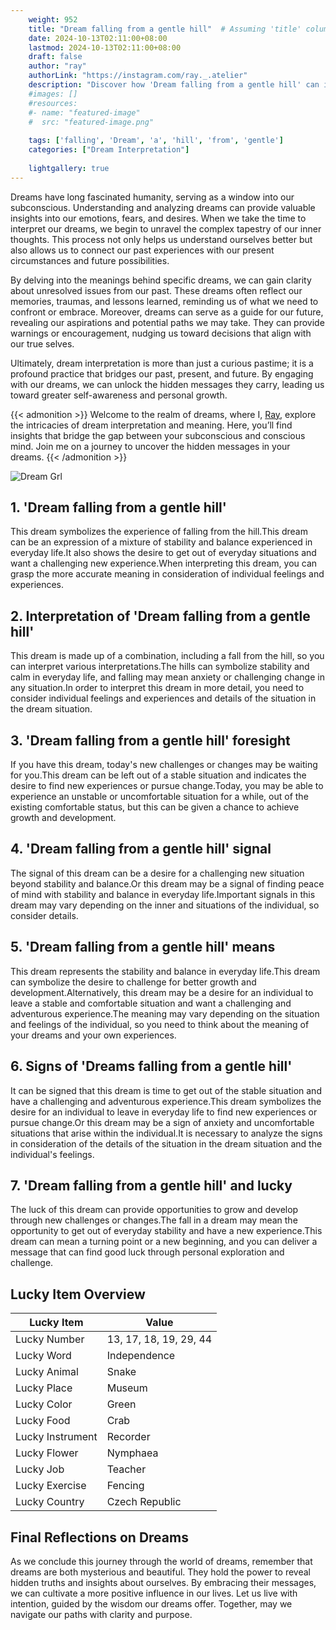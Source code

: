 ```yaml
---
    weight: 952
    title: "Dream falling from a gentle hill"  # Assuming 'title' column exists
    date: 2024-10-13T02:11:00+08:00
    lastmod: 2024-10-13T02:11:00+08:00
    draft: false
    author: "ray"
    authorLink: "https://instagram.com/ray._.atelier"
    description: "Discover how 'Dream falling from a gentle hill' can interpret your future and uncover its significant meanings in your life."
    #images: []
    #resources:
    #- name: "featured-image"
    #  src: "featured-image.png"
    
    tags: ['falling', 'Dream', 'a', 'hill', 'from', 'gentle']
    categories: ["Dream Interpretation"]
    
    lightgallery: true
---
```

    
Dreams have long fascinated humanity, serving as a window into our subconscious. Understanding and analyzing dreams can provide valuable insights into our emotions, fears, and desires. When we take the time to interpret our dreams, we begin to unravel the complex tapestry of our inner thoughts. This process not only helps us understand ourselves better but also allows us to connect our past experiences with our present circumstances and future possibilities.

By delving into the meanings behind specific dreams, we can gain clarity about unresolved issues from our past. These dreams often reflect our memories, traumas, and lessons learned, reminding us of what we need to confront or embrace. Moreover, dreams can serve as a guide for our future, revealing our aspirations and potential paths we may take. They can provide warnings or encouragement, nudging us toward decisions that align with our true selves.

Ultimately, dream interpretation is more than just a curious pastime; it is a profound practice that bridges our past, present, and future. By engaging with our dreams, we can unlock the hidden messages they carry, leading us toward greater self-awareness and personal growth.

{{< admonition >}}
Welcome to the realm of dreams, where I, [Ray](https://instagram.com/ray._.atelier), explore the intricacies of dream interpretation and meaning. Here, you’ll find insights that bridge the gap between your subconscious and conscious mind. Join me on a journey to uncover the hidden messages in your dreams.
{{< /admonition >}}

![Dream Grl](https://cdn.pixabay.com/photo/2017/11/02/03/35/gothic-2910057_1280.jpg "Dream Grl")

## 1. 'Dream falling from a gentle hill'
This dream symbolizes the experience of falling from the hill.This dream can be an expression of a mixture of stability and balance experienced in everyday life.It also shows the desire to get out of everyday situations and want a challenging new experience.When interpreting this dream, you can grasp the more accurate meaning in consideration of individual feelings and experiences.

## 2. Interpretation of 'Dream falling from a gentle hill'
This dream is made up of a combination, including a fall from the hill, so you can interpret various interpretations.The hills can symbolize stability and calm in everyday life, and falling may mean anxiety or challenging change in any situation.In order to interpret this dream in more detail, you need to consider individual feelings and experiences and details of the situation in the dream situation.

## 3. 'Dream falling from a gentle hill' foresight
If you have this dream, today's new challenges or changes may be waiting for you.This dream can be left out of a stable situation and indicates the desire to find new experiences or pursue change.Today, you may be able to experience an unstable or uncomfortable situation for a while, out of the existing comfortable status, but this can be given a chance to achieve growth and development.

## 4. 'Dream falling from a gentle hill' signal
The signal of this dream can be a desire for a challenging new situation beyond stability and balance.Or this dream may be a signal of finding peace of mind with stability and balance in everyday life.Important signals in this dream may vary depending on the inner and situations of the individual, so consider details.

## 5. 'Dream falling from a gentle hill' means
This dream represents the stability and balance in everyday life.This dream can symbolize the desire to challenge for better growth and development.Alternatively, this dream may be a desire for an individual to leave a stable and comfortable situation and want a challenging and adventurous experience.The meaning may vary depending on the situation and feelings of the individual, so you need to think about the meaning of your dreams and your own experiences.

## 6. Signs of 'Dreams falling from a gentle hill'
It can be signed that this dream is time to get out of the stable situation and have a challenging and adventurous experience.This dream symbolizes the desire for an individual to leave in everyday life to find new experiences or pursue change.Or this dream may be a sign of anxiety and uncomfortable situations that arise within the individual.It is necessary to analyze the signs in consideration of the details of the situation in the dream situation and the individual's feelings.

## 7. 'Dream falling from a gentle hill' and lucky
The luck of this dream can provide opportunities to grow and develop through new challenges or changes.The fall in a dream may mean the opportunity to get out of everyday stability and have a new experience.This dream can mean a turning point or a new beginning, and you can deliver a message that can find good luck through personal exploration and challenge.

## Lucky Item Overview
| Lucky Item          | Value              |
|---------------|--------------------|
| Lucky Number        | 13, 17, 18, 19, 29, 44  |
| Lucky Word          | Independence |
| Lucky Animal        | Snake |
| Lucky Place         | Museum     |
| Lucky Color         | Green     |
| Lucky Food          | Crab      |
| Lucky Instrument    | Recorder |
| Lucky Flower        | Nymphaea    |
| Lucky Job           | Teacher       |
| Lucky Exercise      | Fencing  |
| Lucky Country       | Czech Republic    |


##  Final Reflections on Dreams

As we conclude this journey through the world of dreams, remember that dreams are both mysterious and beautiful. They hold the power to reveal hidden truths and insights about ourselves. By embracing their messages, we can cultivate a more positive influence in our lives. Let us live with intention, guided by the wisdom our dreams offer. Together, may we navigate our paths with clarity and purpose.

